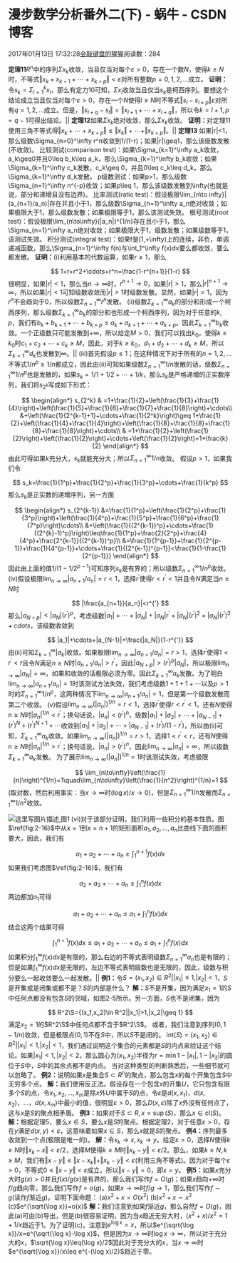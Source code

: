 
# 漫步数学分析番外二(下) - 蜗牛 - CSDN博客


2017年01月13日 17:32:28[会敲键盘的猩猩](https://me.csdn.net/u010182633)阅读数：284


$\textbf{定理11}$$R^n$中的序列$\Sigma x_k$收敛，当且仅当对每个$\varepsilon>0$，存在一个数$N$，使得$k\geq N$时，不等式$\Vert x_k+x_{k+1}+\cdots+x_{k+p}\Vert<\varepsilon$对所有整数$p=0,1,2,\ldots$成立。
$\textbf{证明：}$令$s_k=\Sigma_{l=1}^k x_l$，那么有定力10可知，$\Sigma x_l$收敛当且仅当$s_k$是柯西序列。要想这个结论成立当且仅当对每个$\varepsilon>0$，存在一个$N$使得$l\geq N$时不等式$\Vert s_l-s_{l+p}\Vert\varepsilon$对所有$q=1,2,\ldots$成立。但是，$\Vert s_{l+q}-s_l\Vert=\Vert x_{l+1}+\cdots+x_{l+q}\Vert$，所以令$k=l+1,p=q-1$可得出结论。$||$
$\textbf{定理12}$如果$\Sigma x_k$绝对收敛，那么$\Sigma x_k$收敛。
$\textbf{证明：}$对定理11使用三角不等式得$\Vert x_k+\cdots+x_{k+p}\Vert\leq\Vert x_k\Vert+\cdots+\Vert x_{k+p}\Vert$。$||$
$\textbf{定理13}$
如果|r|<1，那么级数\Sigma_{n=0}^\infty r^n收敛到1/(1-r)；如果|r|\geq1，那么该级数发散(不收敛)。
比较测试(comparison test)：如果\Sigma_{k=1}^\infty a_k收敛，a_k\geq0并且0\leq b_k\leq a_k，那么\Sigma_{k=1}^\infty b_k收敛；如果\Sigma_{k=1}^\infty c_k发散，c_k\geq 0，并且0\leq c_k\leq d_k，那么\Sigma_{k=1}^\infty d_k发散。
p级数测试：如果p>1，那么级数\Sigma_{n=1}^\infty n^{-p}收敛；如果p\leq 1，那么该级数发散到\infty(也就是说，部分和递增且没有边界)。
比率测试(ratio test)：假设极限\lim_{n\to infty}|(a_{n+1}/a_n)|存在并且小于1，那么级数\Sigma_{n=1}^\infty a_n绝对收敛；如果极限大于1，那么级数发散；如果极限等于1，那么该测试失效。
根号测试(root test)：假设极限\lim_{n\to\infty}(|a_n|)^{1/n}存在且小于1，那么\Sigma_{n=1}^\infty a_n绝对收敛；如果极限大于1，级数发散；如果级数等于1，该测试失效。
积分测试(integral test)：如果f是[1,+\infty)上的连续，非负，单调递减函数，那么\Sigma_{n=1}^\infty f(n)与\int_1^\infty f(x)dx要么都收敛，要么都发散。
$\textbf{证明：}$$\textrm{(i)}$利用基本的代数运算，如果$r\neq1$，那么

$$
1+r+r^2+\cdots+r^n=\frac{1-r^{n+1}}{1-r}
$$
很明显，如果$|r|<1$，那么当$n\to\infty$时，$r^{n+1}\to 0$，如果$|r|>1$，那么$|r|^{n+1}\to\infty$，所以如果$|r|<1$可知级数收敛而$|r|>1$时级数发散。显然，如果$|r|=1$，因为$r^n$不会趋向于0，所以级数$\Sigma_{n=1}^\infty r^n$发散。
$\textrm{(ii)}$级数$\Sigma_{k=1}^\infty a_k$的部分和形成一个柯西序列，那么级数$\Sigma_{k=1}^\infty b_k$的部分和也形成一个柯西序列，因为对于任意的$k,p$，我们有$b_k+b_{k+1}+\cdots+b_{k+p}\leq a_k+a_{k+1}+\cdots+a_{k+p}$。因此$\Sigma_{k=1}^\infty b_k$收敛。一个正级数只可能发散到$+\infty$，所以给定$M>0$，我们可以找出$k_0$，使得$k\geq k_0$时$c_1+c_2+\cdots+c_k\geq M$，因此，对于$k\geq k_0$，$d_1+d_2+\cdots+d_k\geq M$，所以$\Sigma_{k=1}^\infty d_k$也发散到$\infty$。$||$
$\textrm{(iii)}$首先假设$p\leq1$；在这种情况下对于所有的$n=1,2,\ldots$不等式$1/n^p\geq1/n$都成立，因此由$\textrm{(ii)}$可知如果级数$\Sigma_{n=1}^\infty 1/n$发散的话，级数$\Sigma_{n=1}^\infty 1/n^p$也是发散的，如果$s_k=1/1+1/2+\cdots+1/k$，那么$s_k$是严格递增的正实数序列，我们将$s_{2^k}$写成如下形式：

$$
\begin{align*}
s_{2^k}
& =1+\frac{1}{2}+\left(\frac{1}{3}+\frac{1}{4}\right)+\left(\frac{1}{5}+\frac{1}{6}+\frac{1}{7}+\frac{1}{8}\right)+\cdots\\
&+\left(\frac{1}{2^{k-1}+1}+\cdots+\frac{1}{2^k}\right)\geq 1+\frac{1}{2}+\left(\frac{1}{4}+\frac{1}{4}\right)+\left(\frac{1}{8}+\frac{1}{8}+\frac{1}{8}+\frac{1}{8}\right)+\cdots\\
& =1+\frac{1}{2}+\left(\frac{1}{2}\right)+\left(\frac{1}{2}\right)+\cdots+\left(\frac{1}{2}\right)=1+\frac{k}{2}
\end{align*}
$$
由此可得如果$k$充分大，$s_k$就能充分大；所以$\Sigma_{n=1}^\infty 1/n$收敛。
假设$p>1$，如果我们令

$$
s_k=\frac{1}{1^p}+\frac{1}{2^p}+\frac{1}{3^p}+\cdots+\frac{1}{k^p}
$$
那么$s_k$是正实数的递增序列，另一方面

$$
\begin{align*}
s_{2^{k-1}}
&=\frac{1}{1^p}+\left(\frac{1}{2^p}+\frac{1}{3^p}\right)+\left(\frac{1}{4^p}+\frac{1}{5^p}+\frac{1}{6^p}+\frac{1}{7^p}\right)\cdots\\
&+\left(\frac{1}{(2^{k-1})^p}+\cdots+\frac{1}{(2^{k}-1)^p}\right)\leq\frac{1}{1^p}+\frac{2}{2^p}+\frac{4}{4^p}+\frac{2^{k-1}}{(2^{k-1})^p}\\
&=\frac{1}{1^{p-1}}+\frac{1}{2^{p-1}}+\frac{1}{4^{p-1}}+\cdots+\frac{1}{(2^{k-1})^{p-1}}<\frac{1}{1-\frac{1}{2^{p-1}}}
\end{align*}
$$
因此由上面的值$1/(1-1/2^{p-1})$可知序列${s_k}$是有界的；所以级数$\Sigma_{n=1}^\infty 1/n^p$收敛。
$\textrm{(iv)}$假设极限$\lim_{n\to\infty}|a_{n+1}/a_n|=r<1$，选择$r^{'}$使得$r<r^{'}<1$并且令$N$满足当$n\geq N$时

$$
|\frac{a_{n+1}}{a_n}|<r^{'}
$$
那么$|a_{N+p}|<|a_N|(r^{'})^p$，考虑级数$|a_1|+\cdots+|a_N|+|a_N|r^{'}+|a_N|(r^{'})^2+|a_N|(r^{'})^3+cdots$，该级数收敛到

$$
|a_1|+\cdots+|a_{N-1}|+\frac{|a_N|}{1-r^{'}}
$$
由$\textrm{(ii)}$可知$\Sigma_{k=1}^\infty|a_k|$收敛。如果极限$\lim_{n\to\infty}|a_{n+1}/a_n|=r>1$，选择$r^{'}$使得$1<r^{'}<r$且令$N$满足$n\geq N$时$|a_{n+1}/a_n|>r^{'}$，因此$|a_{N+p}|>(r^{'})^p|a_N|$，所以极限$\lim_{n\to\infty}|a_N|=\infty$，如果和收敛的话极限必须为零。因此$\Sigma_{k=1}^\infty a_k$发散。为了明白$\lim_{n\to\infty}|a_{n+1}/a_n|=1$时该测试方法失效，我们考虑级数$1+1+1+\cdots$以及$p>1$时的$\Sigma_{n=1}^\infty 1/n^p$，这两种情况下$\lim_{n\to\infty}|a_{n+1}/a_n|=1$，但是第一个级数发散而第二个收敛。
$\textrm{(v)}$假设$\lim_{n\to\infty}(|a_n|)^{1/n}=r<1$，选择$r^{'}$使得$r<r^{'}<1$，还有$N$使得$n\geq N$时$|a_n|^{1/n}<r^{'}$；换句话说，$|a_n|<(r^{'})^n$，级数$|a_1|+|a_2|+\cdots+|a_{N-1}|+(r^{'})^N+(r^{'})^{N+1}+\cdots$收敛到$|a_1|+|a_2|+\cdots+|a_{N-1}|+(r^{'})/(1-r^{'})$，所以由$\textrm{(ii)}$可知，$\Sigma_{k=1}^\infty a_k$收敛。如果$\lim_{n\to\infty}(|a_n|)^{1/n}=r>1$，选择$1<r^{'}<r$，还有$N$使得$n\geq N$时$|a_n|^{1/n}>r^{'}$；换句话说，$|a_n|>(r^{'})^n$，因此$\lim_{n\to\infty}|a_n|=\infty$，所以级数$\Sigma_{k=1}^\infty a_k$发散。
为了展示$\lim_{n\to\infty}(|a_n|)^{1/n}=1$时该测试失效，考虑极限

$$
\lim_{n\to\infty}\left(\frac{1}{n}\right)^{1/n}=1\quad\lim_{n\to\infty}\left(\frac{1}{n^2}\right)^{1/n}=1
$$
(取对数，然后利用事实：当$x\to\infty$时$(\log x)/x\to 0$)，但是$\Sigma_{n=1}^\infty 1/n$发散而$\Sigma_{n=1}^\infty 1/n^2$收敛。

![这里写图片描述](https://img-blog.csdn.net/20170113172632803?watermark/2/text/aHR0cDovL2Jsb2cuY3Nkbi5uZXQvdTAxMDE4MjYzMw==/font/5a6L5L2T/fontsize/400/fill/I0JBQkFCMA==/dissolve/70/gravity/SouthEast)[ ](https://img-blog.csdn.net/20170113172632803?watermark/2/text/aHR0cDovL2Jsb2cuY3Nkbi5uZXQvdTAxMDE4MjYzMw==/font/5a6L5L2T/fontsize/400/fill/I0JBQkFCMA==/dissolve/70/gravity/SouthEast)
图1
$\textrm{(vi)}$对于该部分证明，我们利用一些积分的基本性质。图$\ref{fig:2-16}$中从$x=1$到$x=n+1$的矩形面积$a_1,a_2,\ldots,a_n$比曲线下面的面积要大，因此，我们有

$$
a_1+a_2+\cdots+a_n\geq\int_1^{n+1}f(x)dx
$$
如果我们考虑图$\ref{fig:2-16}$，我们有

$$
a_2+a_3+\cdots+a_n\leq\int_1^{n}f(x)dx
$$
两边都加$a_1$可得

$$
a_1+a_2+\cdots+a_n\leq a_1+\int_1^{n}f(x)dx
$$
结合这两个结果可得

$$
\int_{1}^{n+1}f(x)dx\leq a_1+a_2+\cdots+a_n\leq a_1+\int_1^{n}f(x)dx
$$
如果积分$\int_1^{\infty}f(x)dx$是有限的，那么右边的不等式表明级数$\Sigma_{n=1}^\infty a_n$也是有限的；但是如果$\int_{1}^{\infty}f(x)dx$是无限的，左边不等式表明级数也是无限的，因此，级数与积分要么一起收敛要么一起发散。$||$
$\textbf{例1：}$令$S={(x_1,x_2)\in R^2||x_1|\leq 1,|x_2|<1}$，$S$是开集或是闭集或都不是？$S$的内部是什么？
$\textbf{解：}$$S$不是开集，因为满足$x_1=1$的$S$中任何点都没有包含$S$的邻域，如图2-5所示。另一方面，$S$也不是闭集，因为

$$
R^2\S={(x_1,x_2)\in R^2||x_1|>1,|x_2|\geq 1}
$$
满足$x_2=1$的$R^2\S$中任何点都不含于$R^2\S$。
或者，我们注意到序列$(0,1-1/n)$收敛，但是极限点$(0,1)$不在$S$中，所以$S$不是闭的。
$\text{int}(S)={(x_1,x_2)\in R^2||x_1|<1,|x_2|<1}$，我们通过说明这个集合的元素都是$S$的内点来验证这个结论。如果$|x_1|<1,|x_2|<2$，那么圆心为$(x_1,x_2)$半径为$r=\min{1-|x_1|,1-|x_2|}$的圆位于$S$中，$S$中的其余点都不是内点。
当对这种类型的判断熟悉后，一些细节就可以忽略了。
$\textbf{例2：}$说明如果$x$是集合$S\subset R^n$的聚点，那么包含$x$的每个开集包含$S$中无穷多个点。
$\textbf{解：}$我们使用反正法。假设存在一个包含$x$的开集$U$，它只包含有限多个$S$的点，令$x_1,x_2,\ldots,x_m$是除$x$外$U$中属于$S$的点，令$\varepsilon$是$d(x,x_1)$，$d(x,x_2)$，$\ldots$，$d(x,x_m)$中最小的值，很明显$\varepsilon>0$，那么$D(x,\varepsilon)$除了$x$外没有任何点了，这与$x$是$S$的聚点相矛盾。
$\textbf{例3：}$如果对于$S\subset R,x=\sup(S)$，那么$x\in\text{cl}(S)$。
$\textbf{解：}$根据定理5，要么$x\in S$，要么$x$是$S$的聚点。根据定理2，对于任意$\varepsilon>0$，存在$y$满足$d(x,y)<\varepsilon$，这意味着如果$x\in S$，那么$x$就是$S$的聚点。
$\textbf{例4：}$序列最多收敛到一个点(极限是唯一的)。
$\textbf{解：}$令$x_k\to x,x_k\to y$。给定$\varepsilon>0$，选择$N$使得$k\geq N$时$\Vert x_k-x\Vert<\varepsilon/2$，选择$M$使得$k\geq M$时$\Vert x_k-y\Vert<\varepsilon/2$。那么，如果$k\geq N,k\geq M$，我们有$\Vert x-y\Vert\leq\Vert x-x_k\Vert+\Vert x_k-y\Vert<\varepsilon$(利用三角不等式)。因为对于每个$\varepsilon>0$，不等式$0\leq\Vert x-y\Vert<\varepsilon$成立，所以$\Vert x-y\Vert=0$，即$x=y$。
$\textbf{例5：}$如果$x$充分大时$g(x)>0$并且$f(x)/g(x)$是有界的，那么我们写作$f=O(g)$；如果$x$趋向$+\infty$时$f/g$趋向零，那么我们写作$f=o(g)$。如果$x\to\infty$时$f/g\to1$，那么我们写作$f\sim g$(读作$f$渐近$g$)。证明下面命题：
(a)$x^2+x=O(x^2)$
(b)$x^2+x\sim x^2$
(c)$e^{\sqrt{\log x}}=o(x)$
$\textbf{解：}$我们注意到如果$f$渐近$g$，那么自然$f=O(g)$，因此(a)可由(b)导出，但是(b)很容易证明，因为当$x$趋近无穷大时，$(x^2+x)/x^2=1+1/x$趋近于1。为了证明(c)，注意到$e^{\log x}=x$，所以$e^{\sqrt{\log x}}/x=e^{\sqrt{\log x}-\log x}$，但是因为$x\to\infty$时$\log x\to\infty$，所以对于充分大的$x$，$\sqrt{\log x}\leq(\log x)/2$因此对于充分大的$x$，当$x\to\infty$时$e^{\sqrt{\log x}}/x\leq e^{-(\log x)/2}$趋近于零。

